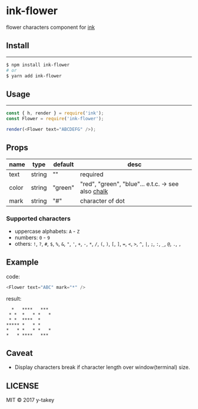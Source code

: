 # ink-flower

flower characters component for [ink](https://github.com/vadimdemedes/ink)


## Install
---

```bash
$ npm install ink-flower
# or
$ yarn add ink-flower
```

## Usage
---

```js
const { h, render } = require('ink');
const Flower = require('ink-flower');

render(<Flower text="ABCDEFG" />);
```

## Props

name | type | default | desc
---- | ---- | ---- | ----
text | string | "" | required
color | string | "green" | "red", "green", "blue"... e.t.c. -> see also [chalk](https://github.com/chalk/chalk)
mark | string | "#" | character of dot

### Supported characters

* uppercase alphabets: `A` - `Z`
* numbers: `0` - `9`
* others: `!`,  `?`, `#`, `$`,  `%`, `&`, `"`, `'`, `+`, `-`, `*`, `/`, `(`, `)`, `[`, `]`, `=`, `<`, `>`, `^`, `|`, `;`, `:`, `_`,  `@`, `.`, `,`


## Example

code:

```js
<Flower text="ABC" mark="*" />
```

result:
```
  *   ****   ***
 * *  *   * *   *
 * *  ****  *    
***** *   * *    
*   * *   * *   *
*   * ****   ***
```

## Caveat

* Display characters break if character length over window(terminal) size.

LICENSE
---

MIT © 2017 y-takey
